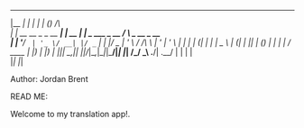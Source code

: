   _______                  _       _   _                                    
 |__   __|                | |     | | (_)                 /\                
    | |_ __ __ _ _ __  ___| | __ _| |_ _  ___  _ __      /  \   _ __  _ __  
    | | '__/ _` | '_ \/ __| |/ _` | __| |/ _ \| '_ \    / /\ \ | '_ \| '_ \ 
    | | | | (_| | | | \__ \ | (_| | |_| | (_) | | | |  / ____ \| |_) | |_) |
    |_|_|  \__,_|_| |_|___/_|\__,_|\__|_|\___/|_| |_| /_/    \_\ .__/| .__/ 
                                                               | |   | |    
                                                               |_|   |_|    

Author: Jordan Brent



READ ME:

Welcome to my translation app!.

